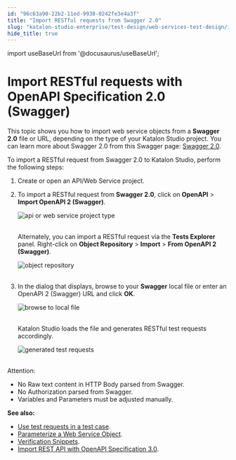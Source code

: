 ```yaml
---
id: "96c63a90-22b2-11ed-9930-0242fe3e4a3f"
title: "Import RESTful requests from Swagger 2.0"
slug: "katalon-studio-enterprise/test-design/web-services-test-design/import-web-service-objects/import-restful-requests-from-swagger-2.0"
hide_title: true
---
```

import useBaseUrl from '@docusaurus/useBaseUrl';


# <a id="id" class="anchor_top_offset"/><a id="ariaid-title1" class="anchor_top_offset"/>Import RESTful requests with OpenAPI Specification 2.0 (Swagger)

<p xmlns="http://www.w3.org/1999/xhtml" className="p">This topic shows you how to import web service objects from a   <strong className="ph b">Swagger 2.0</strong> file or URL, depending on the type of   your Katalon Studio project. You can learn more about Swagger 2.0 from this Swagger  page: <a className="xref j-external-link" href="https://swagger.io/specification/v2/" target="_blank">Swagger 2.0</a>.</p> 
<p xmlns="http://www.w3.org/1999/xhtml" className="p">To import a RESTful request from Swagger 2.0 to Katalon Studio,   perform the following steps:</p> 
<ol xmlns="http://www.w3.org/1999/xhtml" className="ol"><li className="li">     <p className="p">Create or open an API/Web Service project.</p>   </li><li className="li">     <p className="p">To import a RESTful request from <strong className="ph b">Swagger 2.0</strong>,       click on <strong className="ph b">OpenAPI</strong> &gt; <strong className="ph b">Import OpenAPI 2         (Swagger)</strong>.</p>     <p className="p">       <img className="image" src={useBaseUrl("https://github.com/katalon-studio/docs-images/raw/master/katalon-studio/docs/import-rest-requests-from-swagger-20/import.png")} alt="api or web service project type" /><br /><br />     </p>     <p className="p">Alternately, you can import a RESTful request via the       <strong className="ph b">Tests Explorer</strong> panel. Right-click on       <strong className="ph b">Object Repository</strong> &gt; <strong className="ph b">Import</strong>       &gt; <strong className="ph b">From OpenAPI 2 (Swagger)</strong>.</p>     <p className="p">       <img className="image" src={useBaseUrl("https://github.com/katalon-studio/docs-images/raw/master/katalon-studio/docs/import-rest-requests-from-swagger-20/K.S.E-8.2.5-import-swagger-object_repository_open_api2.png")} alt="object repository" /><br /><br />     </p>   </li><li className="li">     <p className="p">In the dialog that displays, browse to your       <strong className="ph b">Swagger</strong> local file or enter an OpenAPI 2 (Swagger)       URL and click <strong className="ph b">OK</strong>.</p>     <p className="p">       <img className="image" src={useBaseUrl("https://github.com/katalon-studio/docs-images/raw/master/katalon-studio/docs/import-rest-requests-from-swagger-20/browse.png")} alt="browse to local file" /><br /><br />     </p>     <p className="p">Katalon Studio loads the file and generates RESTful test       requests accordingly.</p>     <p className="p">       <img className="image" src={useBaseUrl("https://github.com/katalon-studio/docs-images/raw/master/katalon-studio/docs/import-rest-requests-from-swagger-20/result.png")} alt="generated test requests" /><br /><br />     </p>   </li></ol> 
<div xmlns="http://www.w3.org/1999/xhtml" className="note attention note_attention"><span className="note__title">Attention:</span> 
  <ul className="ul"><li className="li">No Raw text content in HTTP Body parsed from Swagger.</li><li className="li">No Authorization parsed from Swagger.</li><li className="li">Variables and Parameters must be adjusted manually.</li></ul>
</div>
<p xmlns="http://www.w3.org/1999/xhtml" className="p">   <strong className="ph b">See also:</strong> </p> 
<ul xmlns="http://www.w3.org/1999/xhtml" className="ul"><li className="li">     <a className="xref" href="/docs/katalon-studio-enterprise/test-design/web-services-test-design/using-web-services-in-a-test-case">Use       test requests in a test case</a>.</li><li className="li">     <a className="xref" href="/docs/katalon-studio-enterprise/test-design/web-services-test-design/parameterize-a-web-service-object">Parameterize a       Web Service Object</a>.</li><li className="li">     <a className="xref" href="/docs/katalon-studio-enterprise/test-design/web-services-test-design/working-with-apiweb-services-project/verification-snippets">Verification       Snippets</a>.</li><li className="li">     <a className="xref" href="/docs/katalon-studio-enterprise/test-design/web-services-test-design/import-web-service-objects/import-rest-api-with-openapi-specification-3.0">Import       REST API with OpenAPI Specification 3.0</a>.</li></ul> 
